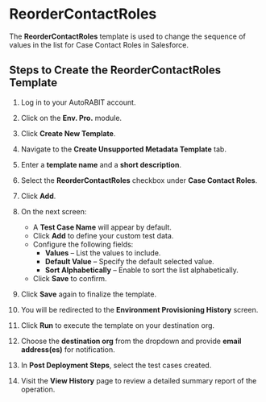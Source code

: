 # ReorderContactRoles

The **ReorderContactRoles** template is used to change the sequence of values in the list for Case Contact Roles in Salesforce.

## Steps to Create the ReorderContactRoles Template

1. Log in to your AutoRABIT account.
2. Click on the **Env. Pro.** module.
3. Click **Create New Template**.
4. Navigate to the **Create Unsupported Metadata Template** tab.
5. Enter a **template name** and a **short description**.
6. Select the **ReorderContactRoles** checkbox under **Case Contact Roles**.
7. Click **Add**.

8. On the next screen:
   - A **Test Case Name** will appear by default.
   - Click **Add** to define your custom test data.
   - Configure the following fields:
     - **Values** – List the values to include.
     - **Default Value** – Specify the default selected value.
     - **Sort Alphabetically** – Enable to sort the list alphabetically.
   - Click **Save** to confirm.

9. Click **Save** again to finalize the template.

10. You will be redirected to the **Environment Provisioning History** screen.
11. Click **Run** to execute the template on your destination org.
12. Choose the **destination org** from the dropdown and provide **email address(es)** for notification.
13. In **Post Deployment Steps**, select the test cases created.
14. Visit the **View History** page to review a detailed summary report of the operation.

